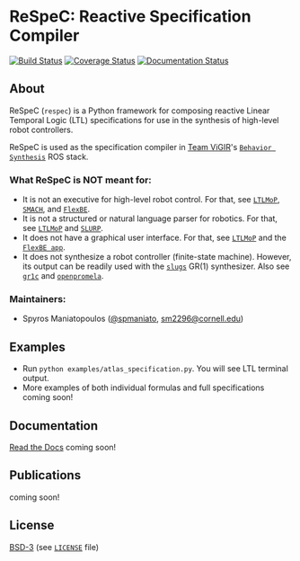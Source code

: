 # ReSpeC: Reactive Specification Compiler

[![Build Status][build_img]][travis]
[![Coverage Status][cover_img]][coveralls]
[![Documentation Status][docs_img]][docs]

## About

ReSpeC (`respec`) is a Python framework for composing reactive Linear Temporal Logic (LTL) specifications for use in the synthesis of high-level robot controllers.

ReSpeC is used as the specification compiler in [Team ViGIR](http://www.teamvigir.org/)'s [`Behavior Synthesis`](https://github.com/team-vigir/vigir_behavior_synthesis) ROS stack.

### What ReSpeC is NOT meant for:
- It is not an executive for high-level robot control. For that, see [`LTLMoP`](https://github.com/VerifiableRobotics/LTLMoP), [`SMACH`](http://wiki.ros.org/smach), and [`FlexBE`](https://github.com/team-vigir/flexbe_behavior_engine).
- It is not a structured or natural language parser for robotics. For that, see [`LTLMoP`](https://github.com/VerifiableRobotics/LTLMoP) and [`SLURP`](https://github.com/PennNLP/SLURP).
- It does not have a graphical user interface. For that, see [`LTLMoP`](https://github.com/VerifiableRobotics/LTLMoP) and the [`FlexBE app`](https://github.com/pschillinger/flexbe_chrome_app).
- It does not synthesize a robot controller (finite-state machine). However, its output can be readily used with the [`slugs`](https://github.com/VerifiableRobotics/slugs) GR(1) synthesizer. Also see [`gr1c`](https://github.com/slivingston/gr1c) and [`openpromela`](https://github.com/johnyf/openpromela).

### Maintainers:
- Spyros Maniatopoulos ([@spmaniato](https://github.com/spmaniato), sm2296@cornell.edu)

## Examples
* Run `python examples/atlas_specification.py`. You will see LTL terminal output.
* More examples of both individual formulas and full specifications coming soon!

## Documentation
[Read the Docs](http://respec.readthedocs.org/en/latest/) coming soon!

## Publications
coming soon!

## License
[BSD-3](http://opensource.org/licenses/BSD-3-Clause) (see [`LICENSE`](https://raw.githubusercontent.com/VerifiableRobotics/ReSpeC/master/LICENSE) file)

[build_img]: https://travis-ci.org/VerifiableRobotics/ReSpeC.svg?branch=master
[travis]: https://travis-ci.org/VerifiableRobotics/ReSpeC
[cover_img]: https://coveralls.io/repos/VerifiableRobotics/ReSpeC/badge.svg?branch=master&service=github
[coveralls]: https://coveralls.io/github/VerifiableRobotics/ReSpeC?branch=master
[docs_img]: https://readthedocs.org/projects/respec/badge/?version=latest
[docs]: https://readthedocs.org/projects/respec/?badge=latest